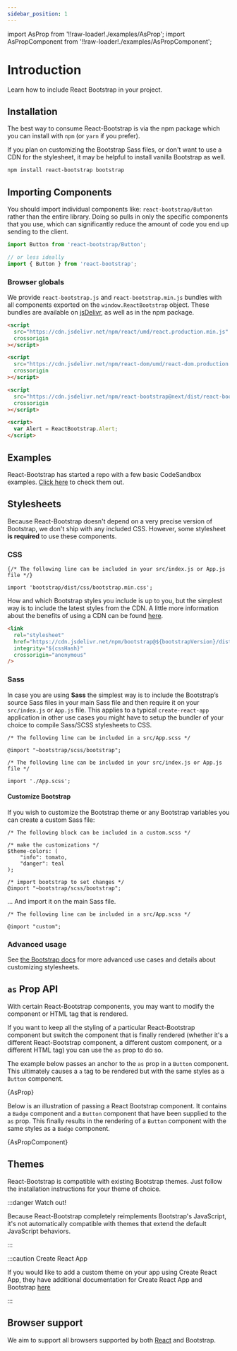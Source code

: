 ```yaml
---
sidebar_position: 1
---
```


import AsProp from '!!raw-loader!./examples/AsProp';
import AsPropComponent from '!!raw-loader!./examples/AsPropComponent';

# Introduction

Learn how to include React Bootstrap in your project.

## Installation

The best way to consume React-Bootstrap is via the npm package which
you can install with `npm` (or `yarn` if you prefer).

If you plan on customizing the Bootstrap Sass files, or don't want
to use a CDN for the stylesheet, it may be helpful to
install <DocLink path="/getting-started/download/#npm">vanilla Bootstrap</DocLink> as well.

```bash
npm install react-bootstrap bootstrap
```

## Importing Components

You should import individual components like:
`react-bootstrap/Button` rather than the entire library.
Doing so pulls in only the specific components that you use, which
can significantly reduce the amount of code you end up sending to
the client.

```jsx
import Button from 'react-bootstrap/Button';

// or less ideally
import { Button } from 'react-bootstrap';
```

### Browser globals

We provide `react-bootstrap.js` and
`react-bootstrap.min.js` bundles with all components
exported on the `window.ReactBootstrap` object. These
bundles are available on [jsDelivr](https://www.jsdelivr.com/package/npm/react-bootstrap), as
well as in the npm package.

```html
<script
  src="https://cdn.jsdelivr.net/npm/react/umd/react.production.min.js"
  crossorigin
></script>

<script
  src="https://cdn.jsdelivr.net/npm/react-dom/umd/react-dom.production.min.js"
  crossorigin
></script>

<script
  src="https://cdn.jsdelivr.net/npm/react-bootstrap@next/dist/react-bootstrap.min.js"
  crossorigin
></script>

<script>
  var Alert = ReactBootstrap.Alert;
</script>
```

## Examples

React-Bootstrap has started a repo with a few basic CodeSandbox examples.
[Click here](https://github.com/react-bootstrap/code-sandbox-examples/blob/master/README.md)
to check them out.

## Stylesheets

Because React-Bootstrap doesn't depend on a very precise version of
Bootstrap, we don't ship with any included CSS. However, some
stylesheet **is required** to use these components.

### CSS

```
{/* The following line can be included in your src/index.js or App.js file */}

import 'bootstrap/dist/css/bootstrap.min.css';
```

How and which Bootstrap styles you include is up to you, but the
simplest way is to include the latest styles from the CDN. A little
more information about the benefits of using a CDN can be found
[here](https://www.w3schools.com/bootstrap/bootstrap_get_started.asp).

```html
<link
  rel="stylesheet"
  href="https://cdn.jsdelivr.net/npm/bootstrap@${bootstrapVersion}/dist/css/bootstrap.min.css"
  integrity="${cssHash}"
  crossorigin="anonymous"
/>
```

### Sass

In case you are using **Sass** the simplest way is to include the Bootstrap’s source Sass files
in your main Sass file and then require it on your `src/index.js` or `App.js` file.
This applies to a typical `create-react-app` application in other use cases you might have to setup
the bundler of your choice to compile Sass/SCSS stylesheets to CSS.

```
/* The following line can be included in a src/App.scss */

@import "~bootstrap/scss/bootstrap";

/* The following line can be included in your src/index.js or App.js file */

import './App.scss';
```

#### Customize Bootstrap

If you wish to customize the Bootstrap theme or any Bootstrap variables
you can create a custom Sass file:

```
/* The following block can be included in a custom.scss */

/* make the customizations */
$theme-colors: (
    "info": tomato,
    "danger": teal
);

/* import bootstrap to set changes */
@import "~bootstrap/scss/bootstrap";
```

... And import it on the main Sass file.

```
/* The following line can be included in a src/App.scss */

@import "custom";
```

### Advanced usage

See [the Bootstrap docs](https://getbootstrap.com/docs/4.4/getting-started/theming/)
for more advanced use cases and details about customizing stylesheets.

## `as` Prop API

With certain React-Bootstrap components, you may want to modify the component or HTML tag
that is rendered.

If you want to keep all the styling of a particular React-Bootstrap component but switch the
component that is finally rendered (whether it's a different React-Bootstrap component, a
different custom component, or a different HTML tag) you can use the `as` prop to do so.

The example below passes an anchor to the `as` prop in a `Button` component. This
ultimately causes a `a` tag to be rendered but with the same styles as a `Button`
component.

<CodeBlock language="jsx">{AsProp}</CodeBlock>

Below is an illustration of passing a React Bootstrap component. It contains a `Badge` component and a `Button`
component that have been supplied to the `as` prop. This finally results in the rendering of a `Button` component
with the same styles as a `Badge` component.

<CodeBlock language="jsx" live>{AsPropComponent}</CodeBlock>

## Themes

React-Bootstrap is compatible with existing Bootstrap themes. Just
follow the installation instructions for your theme of choice.

:::danger Watch out!

Because React-Bootstrap completely reimplements Bootstrap's JavaScript, it's
not automatically compatible with themes that extend the default JavaScript
behaviors.

:::

:::caution Create React App

If you would like to add a custom theme on your app using Create React
App, they have additional documentation for Create React App and
Bootstrap
[here](https://facebook.github.io/create-react-app/docs/adding-bootstrap#using-a-custom-theme)

:::

## Browser support

We aim to support all browsers supported by both
[React](http://facebook.github.io/react/docs/working-with-the-browser.html#browser-support-and-polyfills)
and <DocLink path="/getting-started/browsers-devices/#supported-browsers">Bootstrap</DocLink>.
